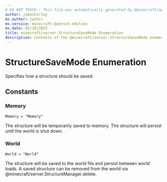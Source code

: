 ```yaml
---
# DO NOT TOUCH — This file was automatically generated by @minecraft/api-docs-generator, to report problems file an issue at https://github.com/Mojang/minecraft-scripting-libraries
author: jakeshirley
ms.author: jashir
ms.service: minecraft-bedrock-edition
ms.date: 02/10/2025
title: minecraft/server.StructureSaveMode Enumeration
description: Contents of the @minecraft/server.StructureSaveMode enumeration.
---
```

# StructureSaveMode Enumeration

Specifies how a structure should be saved.

## Constants
### **Memory**
`Memory = "Memory"`

The structure will be temporarily saved to memory. The structure will persist until the world is shut down.
### **World**
`World = "World"`

The structure will be saved to the world file and persist between world loads. A saved structure can be removed from the world via @minecraft/server.StructureManager.delete.
